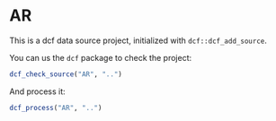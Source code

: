 # AR

This is a dcf data source project, initialized with `dcf::dcf_add_source`.

You can us the `dcf` package to check the project:

```R
dcf_check_source("AR", "..")
```

And process it:

```R
dcf_process("AR", "..")
```
